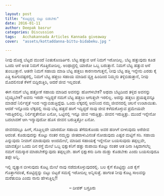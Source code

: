 ```yaml
---

layout: post
title: "ಕೊಟ್ಟಿದ್ದನ್ನ ಬಿಟ್ಟು ಬಿಡಬೇಕು"
date: 2016-01-11
author: Deepak basrur
categories: Discussion
tags:	Acchakannada Articles Kannada giveaway
cover:  "assets/kottaddanna-bittu-bidabeku.jpg "

---
```

ನೀವು ದೊಡ್ಡ ಬೆಟ್ಟದ ಮುಂದೆ ನಿಂತುಕೊಂಡಿರ್ತಿರ. ಬೆಟ್ಟ ಹತ್ತುವ ಆಸೆ ನಿಮಗೆ ಇರೋದಿಲ್ಲ. ಬೆಟ್ಟ ಹತ್ತುವುದು ಕೂಡ ಒಂದು ಆಸೆ ಅಂತ ನಿಮಗೆ ಗೊತ್ತಿರೋದಿಲ್ಲ. ಅಂಥಾದ್ರಲ್ಲಿ ಯಾರೋ ಒಬ್ಬ ಬರುತ್ತಾನೆ. ನಿಮಗೆ ಬೆಟ್ಟ ಹತ್ತುವ ಆಸೆ ತುಂಬುತ್ತಾನೆ. ಆತನೇ ನಿಮಗೆ ಸಹಾಯ ಮಾಡಿ ಬೆಟ್ಟ ಹತ್ತಲು ಕಾರಣನಾಗುತ್ತನೆ, ನೀವು ಬೆಟ್ಟ ಹತ್ತಿ ಇನ್ನೇನು ಎರಡು ಕೈ ಎತ್ತಿ ಕೂಗುವಷ್ಟರಲ್ಲಿ, ನಿಮಗೆ ಬೆಟ್ಟ ಹತ್ತಲು ಸಹಾಯ ಮಾಡಿದ ವ್ಯಕ್ತಿ ಹಿಂದಿಂದ ನಿಮ್ಮನು ತಳ್ಳಿಬಿಡುತ್ತಾನೆ, ನೀವು ಮೊದಲಿನಂತೆ ಕೆಳಗೆ ಬಿದ್ದಿರುತ್ತಿರಿ, ಆದರೆ ಜೀವ ಇಲ್ಲದಂತೆ.
<!--more-->
ಈಗ ನಮಗೆ ಬೆಟ್ಟ ಹತ್ತೋಕೆ ಸಹಾಯ ಮಾಡಿದ ಅವನನ್ನು ಹೋಗಳಬೇಕ? ಅಥವಾ ಬೆಟ್ಟದಿಂದ ತಳ್ಳಿದ ಅವನನ್ನು ಬೈಯ್ಯಬೇಕ? ಅವನು ಇರದೇ ಇದ್ದಿದ್ದರೆ ನಮಗೆ ಬೆಟ್ಟ ಹತ್ತಲು ಆಗುತ್ತಲೇ ಇರಲಿಲ್ಲ. ಅದನ್ನು ಹತ್ತಲು ಪ್ರಯತ್ನವನ್ನೂ ಮಾಡದೆ ನಿರ್ಲಿಪ್ತತೆ ಇಂದ ಇದ್ದುಬಿಡುತ್ತಿದ್ದೆವು. ಒಂದು ಲೆಕ್ಕದಲ್ಲಿ ಅವನಿಂದ ನಮ್ಮ ಜೀವನದಲ್ಲಿ ಚಲನೆ ಉಂಟಾಯಿತು. ಆದರೆ ಇನ್ನೊಂದು ಲೆಕ್ಕದಲ್ಲಿ ನಾವು ಬೆಟ್ಟ ಹತ್ತದೆ ಹಾಗೆ ಇದ್ದಿದ್ದರೆ ನಾವು ಜೀವ ಕಳೆದುಕೊಳ್ಳುವ ಪ್ರಮೇಯವೇ ಇರುತ್ತಿರಲಿಲ್ಲ. ನಿರ್ಲಿಪ್ತತೇನೋ ಏನೋ, ಒಟ್ಟಿನಲ್ಲಿ ಇನ್ನೂ ಜೀವ ಇರುತ್ತಿತ್ತು. ಜೀವನ ಇರುತ್ತಿತ್ತು. ಮುಂದೆ ಇನ್ನೇನೋ ಬದಲಾವಣೆ ಆಗಿ ಇನ್ಯಾವುದೋ ಹೊಸ ಜೀವನ ಬರುತ್ತಿತ್ತೋ ಏನೋ.

ಜೀವನದಲ್ಲೂ ಹೀಗೆ, ಗೊತ್ತಿಲ್ಲದೇ ಯಾರದೋ ಸಹಾಯ ತೆಗೆದುಕೊಂಡು ಅವರ ಹಂಗಿಗೆ ಬೀಳುವುದು ಅರೆಜೀವ ಆದಂತೆ. ಕೊಡುವುದನ್ನು ಕೊಟ್ಟು ನಂತರ ನಮ್ಮನ್ನು ಜೀತದಾಳುವಿನಂತೆ ನೋಡುವುದು ಎಷ್ಟರ ಮಟ್ಟಿಗೆ ಸರಿ. ಸಹಾಯ ಎನ್ನುವುದು ನೀವಾಗೆ ಮಾಡುವುದು ಅಂದಮೇಲೆ, ಮಾಡಿದ ಸಹಾಯಕ್ಕೆ ಇನ್ನೇನೋ ಬಯಸುವುದು ತಪ್ಪಲ್ಲವೇ, ಯಾವತ್ತೋ ಒಂದು ದಿನ ರಸ್ತೆ ಮೇಲೆ ಒಬ್ಬ ಭಿಕ್ಷುಕನಿಗೆ ಹತ್ತು ರುಪಾಯಿ ಕೊಟ್ಟು ನಂತರ ಆತ ದಿನಾ ಸಿಕ್ಕಿದಾಗಲೆಲ್ಲ ನಮಗೆ ನಮಸ್ಕಾರ ಮಾಡಬೇಕೆನ್ನುವುದು ತಪ್ಪಲ್ಲವೇ. ಹಾಗೆ ಭಿಕ್ಷುಕನು ದಿನಾ ದುಡ್ಡು ಕೊಡಬೇಕು ಎಂದು ಬಯಸುವುದೂ ತಪ್ಪೇ ಅನ್ನಿ.

ಇಲ್ಲಿ ವ್ಯತ್ಯಾಸ ಬೀಳುವುದು ಕೊಟ್ಟ ಮೇಲೆ ನಾವು ನಡೆದುಕೊಳ್ಳುವುದರಲ್ಲಿ. ಬಲ ಕೈಗೆ ಕೊಟ್ಟಿದ್ದು ಎಡ ಕೈಗೆ ಗೊತ್ತಾಗದಂತೆ, ಕೊಟ್ಟಿದ್ದನ್ನು ಬಿಟ್ಟು ಬಿಟ್ಟರೆ ಸಮಸ್ಯೆ ಇರೋದಿಲ್ಲ ಅನ್ನಿಸುತ್ತೆ. ಹಾಗಂತ ನೀವು ಕೊಟ್ಟ ಸಾಲವನ್ನು ಮರೆತುಬಿಡಿ ಎಂದು ನಾನು ಹೇಳುತ್ತಿಲ್ಲ!!<br>

<p align="center"> – ದೀಪಕ್ ಬಸ್ರೂರು </p>
